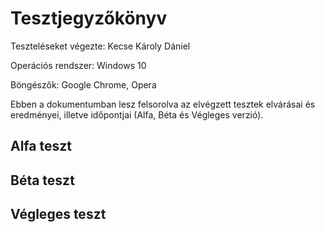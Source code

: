 # Tesztjegyzőkönyv
Teszteléseket végezte: Kecse Károly Dániel

Operációs rendszer: Windows 10

Böngészők: Google Chrome, Opera

Ebben a dokumentumban lesz felsorolva az 
elvégzett tesztek elvárásai és eredményei, 
illetve időpontjai (Alfa, Béta és Végleges verzió).

## Alfa teszt

## Béta teszt

## Végleges teszt

